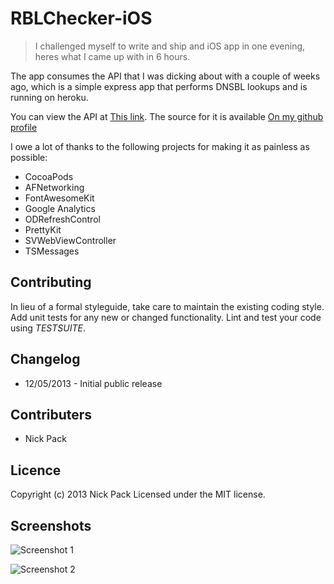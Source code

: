 RBLChecker-iOS
==============
> I challenged myself to write and ship and iOS app in one evening, heres what I came up with in 6 hours.

The app consumes the API that I was dicking about with a couple of weeks ago, which is a simple express app that performs DNSBL lookups and is running on heroku. 

You can view the API at [This link](https://rblchecker.herokuapp.com).
The source for it is available [On my github profile](https://github.com/nickpack/RBLChecker)

I owe a lot of thanks to the following projects for making it as painless as possible:
* CocoaPods
* AFNetworking
* FontAwesomeKit
* Google Analytics
* ODRefreshControl
* PrettyKit
* SVWebViewController
* TSMessages

## Contributing
In lieu of a formal styleguide, take care to maintain the existing coding style. Add unit tests for any new or changed functionality. Lint and test your code using *TESTSUITE*.

## Changelog
* 12/05/2013 - Initial public release

## Contributers
* Nick Pack

## Licence
Copyright (c) 2013 Nick Pack
Licensed under the MIT license.	

## Screenshots
![Screenshot 1](http://a1.mzstatic.com/us/r30/Purple2/v4/7a/b9/54/7ab9544c-0b4d-d67b-1681-ea0e3dcbae83/mzl.agyegrsd.png?downloadKey=1368985023_ae3e8932e39f8a438dd8263081ab7d8b)

![Screenshot 2](http://a1.mzstatic.com/us/r30/Purple/v4/c1/a4/3f/c1a43fba-bffa-bcc9-1209-ab2645731c49/mzl.amwlxkna.png?downloadKey=1368985023_4f60300bc115fcd28a1c9f5738419d28)
